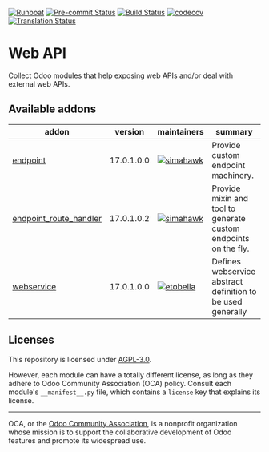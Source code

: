 
[![Runboat](https://img.shields.io/badge/runboat-Try%20me-875A7B.png)](https://runboat.odoo-community.org/builds?repo=OCA/web-api&target_branch=17.0)
[![Pre-commit Status](https://github.com/OCA/web-api/actions/workflows/pre-commit.yml/badge.svg?branch=17.0)](https://github.com/OCA/web-api/actions/workflows/pre-commit.yml?query=branch%3A17.0)
[![Build Status](https://github.com/OCA/web-api/actions/workflows/test.yml/badge.svg?branch=17.0)](https://github.com/OCA/web-api/actions/workflows/test.yml?query=branch%3A17.0)
[![codecov](https://codecov.io/gh/OCA/web-api/branch/17.0/graph/badge.svg)](https://codecov.io/gh/OCA/web-api)
[![Translation Status](https://translation.odoo-community.org/widgets/web-api-17-0/-/svg-badge.svg)](https://translation.odoo-community.org/engage/web-api-17-0/?utm_source=widget)

<!-- /!\ do not modify above this line -->

# Web API

Collect Odoo modules that help exposing web APIs and/or deal with external web APIs.

<!-- /!\ do not modify below this line -->

<!-- prettier-ignore-start -->

[//]: # (addons)

Available addons
----------------
addon | version | maintainers | summary
--- | --- | --- | ---
[endpoint](endpoint/) | 17.0.1.0.0 | [![simahawk](https://github.com/simahawk.png?size=30px)](https://github.com/simahawk) | Provide custom endpoint machinery.
[endpoint_route_handler](endpoint_route_handler/) | 17.0.1.0.2 | [![simahawk](https://github.com/simahawk.png?size=30px)](https://github.com/simahawk) | Provide mixin and tool to generate custom endpoints on the fly.
[webservice](webservice/) | 17.0.1.0.0 | [![etobella](https://github.com/etobella.png?size=30px)](https://github.com/etobella) | Defines webservice abstract definition to be used generally

[//]: # (end addons)

<!-- prettier-ignore-end -->

## Licenses

This repository is licensed under [AGPL-3.0](LICENSE).

However, each module can have a totally different license, as long as they adhere to Odoo Community Association (OCA)
policy. Consult each module's `__manifest__.py` file, which contains a `license` key
that explains its license.

----
OCA, or the [Odoo Community Association](http://odoo-community.org/), is a nonprofit
organization whose mission is to support the collaborative development of Odoo features
and promote its widespread use.
